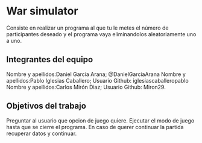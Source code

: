 # War simulator

Consiste en realizar un programa al que tu le metes el número de participantes deseado y el programa vaya eliminandolos aleatoriamente uno a uno.

## Integrantes del equipo


Nombre y apellidos:Daniel Garcia Arana; @DanielGarciaArana
Nombre y apellidos:Pablo Iglesias Caballero; Usuario Github: iglesiascaballeropablo
Nombre y apellidos:Carlos Mirón Diaz; Usuario Github: Miron29.


## Objetivos del trabajo

Preguntar al usuario que opcion de juego quiere.
Ejecutar el modo de juego hasta que se cierre el programa.
En caso de querer continuar la partida recuperar datos y continuar.
